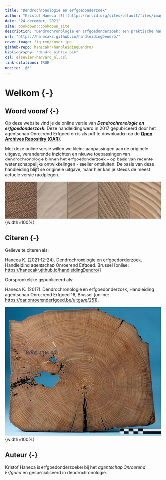 ```yaml
---
title: "Dendrochronologie en erfgoedonderzoek"
author: "Kristof Haneca [![](https://orcid.org/sites/default/files/images/orcid_16x16.png)](https://orcid.org/0000-0002-7719-8305)"
date: "24 december, 2021"
site: bookdown::bookdown_site
description: "Dendrochronologie en erfgoedonderzoek: een praktische handleiding voor de erfgoedonderzoeker."
url: "https://hanecakr.github.io/handleidingDendro/" 
cover-image: figuren/cover.jpg
github-repo: hanecakr/handleidingDendro/
bibliography: "dendro_biblio.bib"
csl: elsevier-harvard_nl.csl
link-citations: TRUE
nocite: '@*'
---
```



# Welkom {-}

## Woord vooraf {-}

Op deze website vind je de online versie van ***Dendrochronologie en erfgoedonderzoek***. Deze handleiding werd in 2017 gepubliceerd door het agentschap Onroerend Erfgoed en is als pdf te downloaden op de [__Open Archives Repositiry (OAR)__](https://oar.onroerenderfgoed.be/item/437).

Met deze online versie willen we kleine aanpassingen aan de originele uitgave, veranderende inzichten en nieuwe toepassingen van dendrochronologie binnen het erfgoedonderzoek - op basis van recente wetenschappelijke ontwikkelingen - sneller ontsluiten. De basis van deze handleiding blijft de originele uitgave, maar hier kan je steeds de meest actuele versie raadplegen.

![](./figuren/figuur_intro3.jpg){width=100%}

## Citeren {-}

Gelieve te citeren als: <br/> 

Haneca K. (2021-12-24). Dendrochronologie en erfgoedonderzoek. Handleiding agentschap Onroerend Erfgoed, Brussel [online: https://hanecakr.github.io/handleidingDendro/]

Oorspronkelijke gepubliceerd als: <br/>

Haneca K. (2017). Dendrochronologie en erfgoedonderzoek, Handleiding agentschap Onroerend Erfgoed 16, Brussel [online: https://oar.onroerenderfgoed.be/uitgave/251].


![](./figuren/cover.jpg){width=100%}


## Auteur {-}

Kristof Haneca is erfgoedonderzoeker bij het *agentschap Onroerend Erfgoed* en gespecialiseerd in dendrochronologie.
